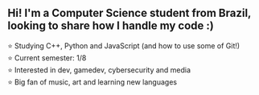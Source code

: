 ## Hi! I'm a Computer Science student from Brazil, looking to share how I handle my code :)</br> 
:star: Studying C++, Python and JavaScript (and how to use some of Git!) </br>
:star: Current semester: 1/8 </br>
:star: Interested in dev, gamedev, cybersecurity and media </br>
:star: Big fan of music, art and learning new languages </br>
</br>
